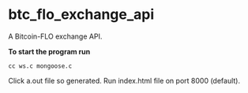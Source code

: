 # btc_flo_exchange_api
A Bitcoin-FLO exchange API.

<strong>To start the program run</strong>     

<code>cc ws.c mongoose.c</code>

<p>Click a.out file so generated. Run index.html file on port 8000 (default).</p>
